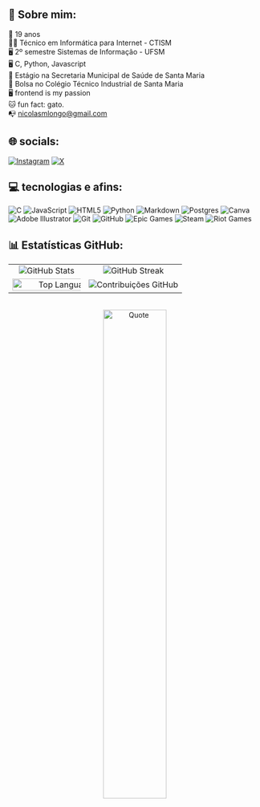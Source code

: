 ## 💫 Sobre mim:
📅 19 anos  
👨‍🎓 Técnico em Informática para Internet - CTISM  
🖥️ 2º semestre Sistemas de Informação - UFSM  
🖥️ C, Python, Javascript  
💼 Estágio na Secretaria Municipal de Saúde de Santa Maria  
💼 Bolsa no Colégio Técnico Industrial de Santa Maria  
🖥️ frontend is my passion  
🐱 fun fact: gato.  
📭 nicolasmlongo@gmail.com  

## 🌐 socials:
[![Instagram](https://img.shields.io/badge/Instagram-%23E4405F.svg?logo=Instagram&logoColor=white)](https://instagram.com/nilokao)  [![X](https://img.shields.io/badge/X-black.svg?logo=X&logoColor=white)](https://x.com/nilokao_)

## 💻 tecnologias e afins:
![C](https://img.shields.io/badge/c-%2300599C.svg?style=flat-square&logo=c&logoColor=white)  ![JavaScript](https://img.shields.io/badge/javascript-%23323330.svg?style=flat-square&logo=javascript&logoColor=%23F7DF1E)  ![HTML5](https://img.shields.io/badge/html5-%23E34F26.svg?style=flat-square&logo=html5&logoColor=white)  ![Python](https://img.shields.io/badge/python-3670A0?style=flat-square&logo=python&logoColor=ffdd54)  ![Markdown](https://img.shields.io/badge/markdown-%23000000.svg?style=flat-square&logo=markdown&logoColor=white)  ![Postgres](https://img.shields.io/badge/postgres-%23316192.svg?style=flat-square&logo=postgresql&logoColor=white)  ![Canva](https://img.shields.io/badge/Canva-%2300C4CC.svg?style=flat-square&logo=Canva&logoColor=white)  ![Adobe Illustrator](https://img.shields.io/badge/adobe%20illustrator-%23FF9A00.svg?style=flat-square&logo=adobe%20illustrator&logoColor=white)  ![Git](https://img.shields.io/badge/git-%23F05033.svg?style=flat-square&logo=git&logoColor=white)  ![GitHub](https://img.shields.io/badge/github-%23121011.svg?style=flat-square&logo=github&logoColor=white)  ![Epic Games](https://img.shields.io/badge/epicgames-%23313131.svg?style=flat-square&logo=epicgames&logoColor=white)  ![Steam](https://img.shields.io/badge/steam-%23000000.svg?style=flat-square&logo=steam&logoColor=white)  ![Riot Games](https://img.shields.io/badge/riotgames-D32936.svg?style=flat-square&logo=riotgames&logoColor=white)  

## 📊 Estatísticas GitHub:

<div align="center">
<table>
  <tr>
    <td align="center">
      <img src="https://github-readme-stats.vercel.app/api?username=nilokao&theme=aura&hide_border=false&include_all_commits=true&count_private=true" alt="GitHub Stats">
    </td>
    <td align="center">
      <img src="https://nirzak-streak-stats.vercel.app/?user=nilokao&theme=aura&hide_border=false" alt="GitHub Streak">
    </td>
  </tr>
  <tr>
    <td align="center">
      <img src="https://github-readme-stats.vercel.app/api/top-langs/?username=nilokao&theme=aura&hide_border=false&include_all_commits=true&count_private=true&layout=compact" alt="Top Languages" style="width: 150%;">
    </td>
    <td align="center">
      <img src="https://github-contributor-stats.vercel.app/api?username=nilokao&limit=5&theme=aura&combine_all_yearly_contributions=true" alt="Contribuições GitHub">
    </td>
  </tr>
</table>
<br>
<img src="https://quotes-github-readme.vercel.app/api?type=vertical&theme=light" alt="Quote" style="width: 50%;">
<br>
</div>
